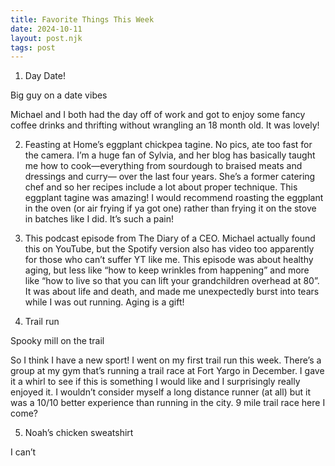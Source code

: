 ```yaml
---
title: Favorite Things This Week
date: 2024-10-11
layout: post.njk
tags: post
---
```


1. Day Date!

Big guy on a date vibes

Michael and I both had the day off of work and got to enjoy some fancy coffee drinks and thrifting without wrangling an 18 month old. It was lovely!

2. Feasting at Home’s eggplant chickpea tagine. No pics, ate too fast for the camera. I’m a huge fan of Sylvia, and her blog has basically taught me how to cook—everything from sourdough to braised meats and dressings and curry— over the last four years. She’s a former catering chef and so her recipes include a lot about proper technique. This eggplant tagine was amazing! I would recommend roasting the eggplant in the oven (or air frying if ya got one) rather than frying it on the stove in batches like I did. It’s such a pain!

3. This podcast episode from The Diary of a CEO. Michael actually found this on YouTube, but the Spotify version also has video too apparently for those who can’t suffer YT like me. This episode was about healthy aging, but less like “how to keep wrinkles from happening” and more like “how to live so that you can lift your grandchildren overhead at 80”. It was about life and death, and made me unexpectedly burst into tears while I was out running. Aging is a gift!

4. Trail run

Spooky mill on the trail

So I think I have a new sport! I went on my first trail run this week. There’s a group at my gym that’s running a trail race at Fort Yargo in December. I gave it a whirl to see if this is something I would like and I surprisingly really enjoyed it. I wouldn’t consider myself a long distance runner (at all) but it was a 10/10 better experience than running in the city. 9 mile trail race here I come?

5. Noah’s chicken sweatshirt

I can’t
